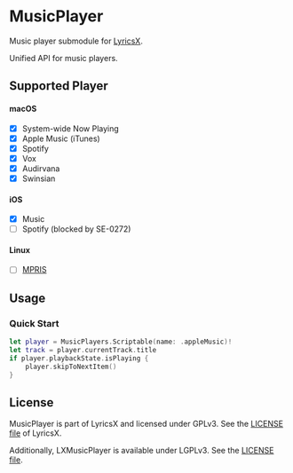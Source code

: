 # MusicPlayer

Music player submodule for [LyricsX](https://github.com/ddddxxx/LyricsX).

Unified API for music players.

## Supported Player

#### macOS

- [x] System-wide Now Playing
- [x] Apple Music (iTunes)
- [x] Spotify
- [x] Vox
- [x] Audirvana
- [x] Swinsian

#### iOS

- [x] Music
- [ ] Spotify (blocked by SE-0272)

#### Linux

- [ ] [MPRIS](https://specifications.freedesktop.org/mpris-spec/latest/)

## Usage

### Quick Start

```swift
let player = MusicPlayers.Scriptable(name: .appleMusic)!
let track = player.currentTrack.title
if player.playbackState.isPlaying {
    player.skipToNextItem()
}
```

## License

MusicPlayer is part of LyricsX and licensed under GPLv3. See the [LICENSE file](https://github.com/ddddxxx/LyricsX/blob/master/LICENSE) of LyricsX.

Additionally, LXMusicPlayer is available under LGPLv3. See the [LICENSE file](Sources/LXMusicPlayer/LICENSE).
